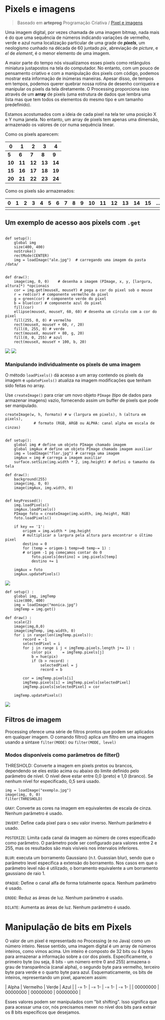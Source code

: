 # Pixels e imagens
> Baseado em **arteprog** Programação Criativa / [Pixel e imagens](https://github.com/arteprog/programacao-criativa/blob/master/conteudo/pixels-e-imagens.md)

Uma imagem digital, por vezes chamada de uma imagem bitmap, nada mais é do que uma sequência de números indicando variações de vermelho, verde e azul numa localização particular de uma grade de ***pixels***, um neologismo cunhado na década de 60 juntado *pix*, abreviação de *picture*, e *el* de *element*, é o menor elemento de uma imagem.

A maior parte do tempo nós visualizamos esses pixels como retângulos miniatura justapostos na tela do computador. No entanto, com um pouco de pensamento criativo e com a manipulação dos pixels com código, podemos mostrar esta informação de inúmeras maneiras. Apesar disso, de tempos em tempos, podemos querer quebrar nossa rotina de desenho corriqueira e manipular os pixels da tela diretamente. O Processing proporciona isso através de um **array** de pixels (uma estrutura de dados que lembra uma lista mas que tem todos os elementos do mesmo tipo e um tamanho predefinido).

Estamos acostumados com a ideia de cada pixel na tela ter uma posição X e Y numa janela. No entanto, um array de pixels tem apenas uma dimensão, armazenado os valores de cor numa sequência linear.
        
Como os pixels aparecem:

| 0 | 1 | 2 | 3 | 4 |
| -- | --- | --- | --- | --- |
| **5** | **6** | **7** | **8** | **9** |
| **10** | **11** | **12** | **13** | **14** |
| **15** | **16** | **17** | **18** | **19** |
| **20** | **21** | **22** | **23** | **24** |


Como os pixels são armazenados:

| 0 | 1 | 2 | 3 | 4 | 5 | 6 | 7 | 8 | 9 | 10 | 11 | 12 | 13 | 14 | 15 | ... | 24 |
| --- | --- | --- | --- | --- | --- | --- | --- | --- | --- | --- | --- | --- | --- | --- | --- | --- | --- |
| |



## Um exemplo de acesso aos pixels com `.get`


```pyde

def setup():
    global img
    size(400, 400)
    noStroke()
    rectMode(CENTER)
    img = loadImage("ale.jpg")  # carregando uma imagem da pasta /data/


def draw():
    image(img, 0, 0)    # desenha a imagem (PImage, x, y, [largura, altura]*) *opcionais 
    cor = img.get(mouseX, mouseY) # pega a cor do pixel sob o mouse
    r = red(cor) # componente vermelho do pixel
    g = green(cor) # componente verde do pixel
    b = blue(cor) # componente azul do pixel
    fill(cor)    
    ellipse(mouseX, mouseY, 60, 60) # desenha um círculo com a cor do pixel
    fill(255, 0, 0) # vermelho
    rect(mouseX, mouseY + 60, r, 20) 
    fill(0, 255, 0) # verde
    rect(mouseX, mouseY + 80, g, 20)
    fill(0, 0, 255) # azul
    rect(mouseX, mouseY + 100, b, 20)
```

![](https://github.com/arteprog/programacao-criativa/blob/master/assets/imagens/get008.jpg?raw=True) ![](https://github.com/arteprog/programacao-criativa/blob/master/assets/imagens/get017.jpg?raw=True)

### Manipulando individualmente os pixels de uma imagem 

O método `loadPixels()` dá acesso a um array contendo os pixels da imagem e `updatePixels()` atualiza na imagem modificações que tenham sido feitas no array.

Use `createImage()` para criar um novo objeto `PImage` (tipo de dados para armazenar imagens) vazio, fornecendo assim um buffer de pixels que pode ser manipulado.

```
createImage(w, h, formato) # w (largura em pixels), h (altura em pixels),
             # formato (RGB, ARGB ou ALPHA: canal alpha em escala de cinzas)        
```

```pyde

def setup():
    global img # define um objeto PImage chamado imagem 
    global imgAux # define um objeto PImage chamado imagem auxiliar
    img = loadImage("flor.jpg") # carrega uma imagem
    imgAux = img # carrega a imagem auxiliar
    surface.setSize(img.width * 2, img.height) # defini o tamanho da tela

def draw():
    background(255)
    image(img, 0, 0)
    image(imgAux, img.width, 0)


def keyPressed():
    img.loadPixels()
    imgAux.loadPixels()
    PImage foto = createImage(img.width, img.height, RGB)
    foto.loadPixels()

    if key == '1':
        origem = img.width * img.height
        # multiplicar a largura pela altura para encontrar o último pixel
        destino = 0     
        for (temp = origem-1 temp>=0 temp-= 1) :
        # origem -1 pq começamos contar do 0
            foto.pixels[destino] = img.pixels[temp]
            destino += 1
    
    imgAux = foto
    imgAux.updatePixels()
```

![](https://github.com/arteprog/programacao-criativa/blob/master/assets/imagens/pixel01.png?raw=True)

```pyde
def setup() :
    global img, imgTemp
    size(800, 400)
    img = loadImage("monica.jpg")
    imgTemp = img.get()

def draw() :
    scale(2)
    image(img,0,0)
    image(imgTemp, img.width, 0)
    for i in range(len(imgTemp.pixels)):
        record = -1 
        selectedPixel = i 
        for j in range i j < imgTemp.pixels.length j+= 1) :
            color pix     = imgTemp.pixels[j] 
            b = hue(pix) 
            if (b > record) :
                selectedPixel = j 
                record = b    
        
        cor = imgTemp.pixels[i]
        imgTemp.pixels[i] = imgTemp.pixels[selectedPixel]
        imgTemp.pixels[selectedPixel] = cor
    
    imgTemp.updatePixels()
```

![](https://github.com/arteprog/programacao-criativa/blob/master/assets/imagens/pixe02.png?raw=True)

## Filtros de imagem

Processing oferece uma série de filtros prontos que podem ser aplicados em qualquer imagem. O comando filtro() aplica um filtro em uma imagem usando a sintaxe `filter(MODE)` ou `filter(MODE, level)`

### Modos disponíveis como parâmetros de filter()

THRESHOLD: Converte a imagem em pixels pretos ou brancos, dependendo se eles estão acima ou abaixo do limite definido pelo parâmetro de nível. O nível deve estar entre 0,0 (preto) e 1,0 (branco). Se nenhum nível for especificado, 0,5 será usado.
```pyde
img = loadImage("exemplo.jpg")
image(img, 0, 0)
filter(THRESHOLD)
```
        
`GRAY`: Converte as cores na imagem em equivalentes de escala de cinza. Nenhum parâmetro é usado.

`INVERT`: Define cada pixel para o seu valor inverso. Nenhum parâmetro é usado.

`POSTERIZE`: Limita cada canal da imagem ao número de cores especificado como parâmetro. O parâmetro pode ser configurado para valores entre 2 e 255, mas os resultados são mais visíveis nos intervalos inferiores.

`BLUR`: executa um borramento Gaussiano (n.t. Guassian blur), sendo que o parâmetro level especifica a extensão do borramento. Nos casos em que o parâmetro level não é utilizado, o borramento equivalente a um borramento gaussiano de raio 1.

`OPAQUE`: Define o canal alfa de forma totalmente opaca. Nenhum parâmetro é usado.

`ERODE`: Reduz as áreas de luz. Nenhum parâmetro é usado.

`DILATE`: Aumenta as áreas de luz. Nenhum parâmetro é usado.

# Manipulação de bits em Pixels

O valor de um pixel é representado no Processing (e no Java) como um número inteiro. Nesse sentido, uma imagem digital é um array de números inteiros, como vimos acima. Um inteiro é composto de 32 bits ou 4 bytes para armazenar a informação sobre a cor dos pixels. Especificamente, o primeiro byte (ou seja, 8 bits - um número entre 0 and 255) armazena o grau de transparência (canal alpha), o segundo byte para vermelho, terceiro byte para verde e o quarto byte para azul. Esquematicamente, os bits de inteiros, representando um pixel, aparecem assim:


| Alpha | Vermelho | Verde | Azul |
| -= 1-    | -= 1-    | -= 1- | -= 1- |
| 00000000 | 00000000 |    00000000 | 00000000 |

Esses valores podem ser manipulados com "bit shifting". Isso significa que para acessar uma cor, nós precisamos mexer no nível dos bits para extrair os 8 bits específicos que desejamos.    
